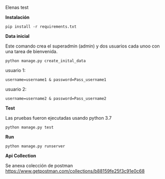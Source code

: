 Elenas test

**Instalación**

`pip install -r requirements.txt`

**Data inicial**

Este comando crea el superadmin (admin) y dos usuarios cada unoo con una tarea de bienvenida.

`python manage.py create_inital_data`

usuario 1:

`username=username1 & password=Pass_username1`

usuario 2:

`username=username2 & password=Pass_username2`

**Test**

Las pruebas fueron ejecutadas usando python 3.7

`python manage.py test`


**Run**

`python manage.py runserver`

**Api Collection**

Se anexa colección de postman https://www.getpostman.com/collections/b88159fe25f3c91e0c68